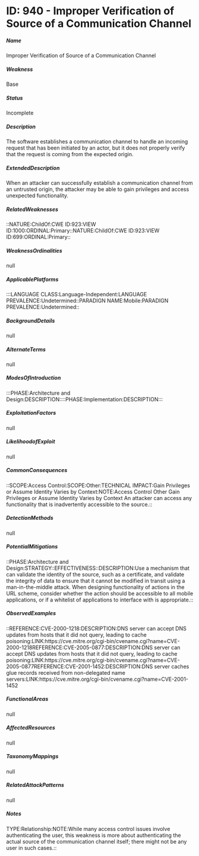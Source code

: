 # ID: 940 - Improper Verification of Source of a Communication Channel
<h5>Name</h5>Improper Verification of Source of a Communication Channel
<h5>Weakness</h5>Base
<h5>Status</h5>Incomplete
<h5>Description</h5>The software establishes a communication channel to handle an incoming request that has been initiated by an actor, but it does not properly verify that the request is coming from the expected origin.
<h5>ExtendedDescription</h5>When an attacker can successfully establish a communication channel from an untrusted origin, the attacker may be able to gain privileges and access unexpected functionality.
<h5>RelatedWeaknesses</h5>::NATURE:ChildOf:CWE ID:923:VIEW ID:1000:ORDINAL:Primary::NATURE:ChildOf:CWE ID:923:VIEW ID:699:ORDINAL:Primary::
<h5>WeaknessOrdinalities</h5>null
<h5>ApplicablePlatforms</h5>:::LANGUAGE CLASS:Language-Independent:LANGUAGE PREVALENCE:Undetermined::PARADIGN NAME:Mobile:PARADIGN PREVALENCE:Undetermined::
<h5>BackgroundDetails</h5>null
<h5>AlternateTerms</h5>null
<h5>ModesOfIntroduction</h5>:::PHASE:Architecture and Design:DESCRIPTION::::PHASE:Implementation:DESCRIPTION:::
<h5>ExploitationFactors</h5>null
<h5>LikelihoodofExploit</h5>null
<h5>CommonConsequences</h5>::SCOPE:Access Control:SCOPE:Other:TECHNICAL IMPACT:Gain Privileges or Assume Identity Varies by Context:NOTE:Access Control Other Gain Privileges or Assume Identity Varies by Context An attacker can access any functionality that is inadvertently accessible to the source.::
<h5>DetectionMethods</h5>null
<h5>PotentialMitigations</h5>::PHASE:Architecture and Design:STRATEGY::EFFECTIVENESS::DESCRIPTION:Use a mechanism that can validate the identity of the source, such as a certificate, and validate the integrity of data to ensure that it cannot be modified in transit using a man-in-the-middle attack. When designing functionality of actions in the URL scheme, consider whether the action should be accessible to all mobile applications, or if a whitelist of applications to interface with is appropriate.::
<h5>ObservedExamples</h5>::REFERENCE:CVE-2000-1218:DESCRIPTION:DNS server can accept DNS updates from hosts that it did not query, leading to cache poisoning:LINK:https://cve.mitre.org/cgi-bin/cvename.cgi?name=CVE-2000-1218REFERENCE:CVE-2005-0877:DESCRIPTION:DNS server can accept DNS updates from hosts that it did not query, leading to cache poisoning:LINK:https://cve.mitre.org/cgi-bin/cvename.cgi?name=CVE-2005-0877REFERENCE:CVE-2001-1452:DESCRIPTION:DNS server caches glue records received from non-delegated name servers:LINK:https://cve.mitre.org/cgi-bin/cvename.cgi?name=CVE-2001-1452
<h5>FunctionalAreas</h5>null
<h5>AffectedResources</h5>null
<h5>TaxonomyMappings</h5>null
<h5>RelatedAttackPatterns</h5>null
<h5>Notes</h5>TYPE:Relationship:NOTE:While many access control issues involve authenticating the user, this weakness is more about authenticating the actual source of the communication channel itself; there might not be any user in such cases.::

